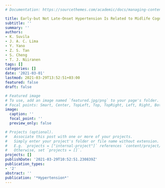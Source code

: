 ```yaml
---
# Documentation: https://sourcethemes.com/academic/docs/managing-content/

title: Early-but Not Late-Onset Hypertension Is Related to Midlife Cognitive Function
subtitle: ''
summary: ''
authors:
- K. Suvila
- J. A. C. Lima
- Y. Yano
- Z. S. Tan
- S. Cheng
- T. J. Niiranen
tags: []
categories: []
date: '2021-03-01'
lastmod: 2021-03-29T13:52:51+03:00
featured: false
draft: false

# Featured image
# To use, add an image named `featured.jpg/png` to your page's folder.
# Focal points: Smart, Center, TopLeft, Top, TopRight, Left, Right, BottomLeft, Bottom, BottomRight.
image:
  caption: ''
  focal_point: ''
  preview_only: false

# Projects (optional).
#   Associate this post with one or more of your projects.
#   Simply enter your project's folder or file name without extension.
#   E.g. `projects = ["internal-project"]` references `content/project/deep-learning/index.md`.
#   Otherwise, set `projects = []`.
projects: []
publishDate: '2021-03-29T10:52:51.230839Z'
publication_types:
- '2'
abstract: ''
publication: '*Hypertension*'
---
```

